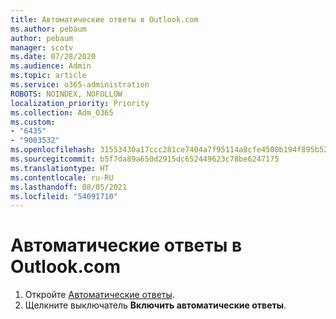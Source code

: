 ```yaml
---
title: Автоматические ответы в Outlook.com
ms.author: pebaum
author: pebaum
manager: scotv
ms.date: 07/28/2020
ms.audience: Admin
ms.topic: article
ms.service: o365-administration
ROBOTS: NOINDEX, NOFOLLOW
localization_priority: Priority
ms.collection: Adm_O365
ms.custom:
- "6435"
- "9003532"
ms.openlocfilehash: 31553430a17ccc281ce7404a7f95114a8cfe4500b194f895b5290268e22be383
ms.sourcegitcommit: b5f7da89a650d2915dc652449623c78be6247175
ms.translationtype: HT
ms.contentlocale: ru-RU
ms.lasthandoff: 08/05/2021
ms.locfileid: "54091710"
---
```

# <a name="automatic-replies-in-outlookcom"></a>Автоматические ответы в Outlook.com

1. Откройте [Автоматические ответы](https://go.microsoft.com/fwlink/?linkid=2143007).
2. Щелкните выключатель **Включить автоматические ответы**.
